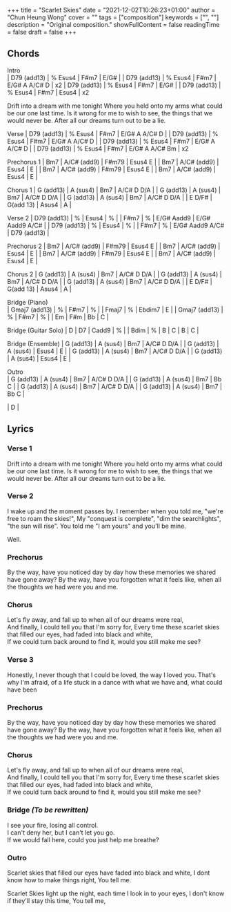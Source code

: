 +++ 
title = "Scarlet Skies" 
date = "2021-12-02T10:26:23+01:00" 
author = "Chun Heung Wong" 
cover = "" 
tags = ["composition"] 
keywords = ["", ""] 
description = "Original composition." 
showFullContent = false
readingTime = false 
draft = false
+++

## Chords 
Intro  
| D79 (add13) | % Esus4 | F#m7 | E/G# |
| D79 (add13) | % Esus4 | F#m7 | E/G# A A/C# D |  x2 
| D79 (add13) | % Esus4 | F#m7 | E/G# |
| D79 (add13) | % Esus4 | F#m7 | Esus4 |  x2 

Drift into a dream with me tonight
Where you held onto my arms what could be our one last time.
Is it wrong for me to wish to see,
the things that we would never be.
After all our dreams turn out to be a lie. 

Verse
| D79 (add13) | % Esus4 | F#m7  | E/G# A A/C# D |
| D79 (add13) | % Esus4 | F#m7  | E/G# A A/C# D |
| D79 (add13) | % Esus4 | F#m7  | E/G# A A/C# D |
| D79 (add13) | % Esus4 | F#m7  | E/G# A A/C# Bm | x2

Prechorus 1
| Bm7 | A/C# (add9) | F#m79 | Esus4 E |
| Bm7 | A/C# (add9) | Esus4 | E |
| Bm7 | A/C# (add9) | F#m79 | Esus4 E |
| Bm7 | A/C# (add9) | Esus4 | E |

Chorus 1
| G (add13) | A (sus4) | Bm7 |  A/C# D D/A |
| G (add13) | A (sus4) | Bm7 |  A/C# D D/A |
| G (add13) | A (sus4) | Bm7 |  A/C# D D/A |
| E D/F# | G(add 13) | Asus4 | A |

Verse 2
| D79 (add13) | % | Esus4 | % |
| F#m7 | % |  E/G# Aadd9 | E/G# Aadd9 A/C# |
| D79 (add13) | % | Esus4 | % |
| F#m7 | % |  E/G# Aadd9 A/C# | D79 (add13) |   

Prechorus 2
| Bm7 | A/C# (add9) | F#m79 | Esus4 E |
| Bm7 | A/C# (add9) | Esus4 | E |
| Bm7 | A/C# (add9) | F#m79 | Esus4 E |
| Bm7 | A/C# (add9) | Esus4 | E |

Chorus 2
| G (add13) | A (sus4) | Bm7 |  A/C# D D/A |
| G (add13) | A (sus4) | Bm7 |  A/C# D D/A |
| G (add13) | A (sus4) | Bm7 |  A/C# D D/A |
| E D/F# | G(add 13) | Asus4 | A |

Bridge (Piano)  
| Gmaj7 (add13) | % | F#m7 | % |
| Fmaj7 |  % |  Ebdim7 | E | 
| Gmaj7 (add13) | % | F#m7 | % |
| Em | F#m | Bb | C |

Bridge (Guitar Solo)
| D | D7 | Cadd9 | % | 
| Bdim | % | B | C | B | C | 

Bridge (Ensemble)
| G (add13) | A (sus4) | Bm7 |  A/C# D D/A |
| G (add13) | A (sus4) | Esus4 | E | 
| G (add13) | A (sus4) | Bm7 |  A/C# D D/A |
| G (add13) | A (sus4) | Esus4 | E | 

Outro  
| G (add13) | A (sus4) | Bm7 |  A/C# D D/A |
| G (add13) | A (sus4) | Bm7 |  Bb C  |
| G (add13) | A (sus4) | Bm7 |  A/C# D D/A |
| G (add13) | A (sus4) | Bm7 |  Bb C |

| D |

## Lyrics

### Verse 1
Drift into a dream with me tonight
Where you held onto my arms what could be our one last time.
Is it wrong for me to wish to see,
the things that we would never be.
After all our dreams turn out to be a lie. 

### Verse 2
I wake up and the moment passes by.
I remember when you told me, "we're free to roam the skies!",
My "conquest is complete", "dim the searchlights", "the sun will rise".
You told me "I am yours" and you'll be mine.

Well.

### Prechorus
By the way, have you noticed day by day
how these memories we shared have gone away?
By the way, have you forgotten what it feels like,
when all the thoughts we had were you and me. 

### Chorus
Let's fly away, 
and fall up to when all of our dreams were real,  
And finally, 
I could tell you that I'm sorry for,
Every time these scarlet skies that filled our eyes,
had faded into black and white,  
If we could turn back around to find it, 
would you still make me see?  

### Verse 3
Honestly, 
I never though that I could be loved, the way I loved you.
That's why I'm afraid,
of a life stuck in a dance with what we have and,  what could have been

### Prechorus
By the way, have you noticed day by day
how these memories we shared have gone away?
By the way, have you forgotten what it feels like,
when all the thoughts we had were you and me. 

### Chorus
Let's fly away, 
and fall up to when all of our dreams were real,  
And finally, 
I could tell you that I'm sorry for,
Every time these scarlet skies that filled our eyes,
had faded into black and white,  
If we could turn back around to find it, 
would you still make me see?  

### Bridge *(To be rewritten)*
I see your fire, losing all control.  
I can't deny her, but I can't let you go.  
If we would fall here, could you just help me breathe?  

### Outro
Scarlet skies that filled our eyes 
have faded into black and white, 
I dont know how to make things right,
You tell me.

Scarlet Skies light up the night, 
each time I look in to your eyes,
I don't know if they'll stay this time,
You tell me, 

